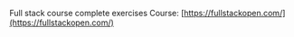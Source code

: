 Full stack course complete exercises
Course: [https://fullstackopen.com/](https://fullstackopen.com/)